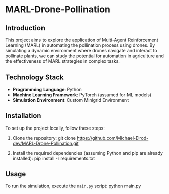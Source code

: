 # MARL-Drone-Pollination

## Introduction
This project aims to explore the application of Multi-Agent Reinforcement Learning (MARL) in automating the pollination process using drones. By simulating a dynamic environment where drones navigate and interact to pollinate plants, we can study the potential for automation in agriculture and the effectiveness of MARL strategies in complex tasks.

## Technology Stack
- **Programming Language**: Python
- **Machine Learning Framework**: PyTorch (assumed for ML models)
- **Simulation Environment**: Custom Minigrid Environment

## Installation
To set up the project locally, follow these steps:
1. Clone the repository:
git clone https://github.com/Michael-Elrod-dev/MARL-Drone-Pollination.git

2. Install the required dependencies (assuming Python and pip are already installed):
pip install -r requirements.txt

## Usage
To run the simulation, execute the `main.py` script:
python main.py
